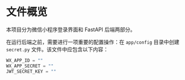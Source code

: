 # 文件概览

本项目分为微信小程序登录界面和 FastAPI 后端两部分。

在运行后端之前，需要进行一项重要的配置操作：在 `app/config` 目录中创建 `secret.py` 文件。该文件中应包含以下内容：

```python
WX_APP_ID = ""
WX_APP_SECRET = ""
JWT_SECRET_KEY = ""

